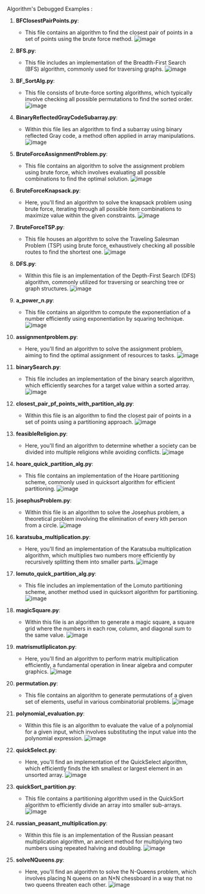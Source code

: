 Algorithm's Debugged Examples :
1. **BFClosestPairPoints.py**:
   - This file contains an algorithm to find the closest pair of points in a set of points using the brute force method.
![image](https://github.com/mertmetin1/Design-and-Analysis-of-Algorithms/assets/98667673/0d9e0e9d-d80e-4b18-967d-21574bb4119f)

2. **BFS.py**:
   - This file includes an implementation of the Breadth-First Search (BFS) algorithm, commonly used for traversing graphs.
![image](https://github.com/mertmetin1/Design-and-Analysis-of-Algorithms/assets/98667673/d40491db-105f-4f47-889f-9d7ff56ef852)

3. **BF_SortAlg.py**:
   - This file consists of brute-force sorting algorithms, which typically involve checking all possible permutations to find the sorted order.
![image](https://github.com/mertmetin1/Design-and-Analysis-of-Algorithms/assets/98667673/d3eb287d-f9f8-4259-9f93-0ae8bec0f388)

4. **BinaryReflectedGrayCodeSubarray.py**:
   - Within this file lies an algorithm to find a subarray using binary reflected Gray code, a method often applied in array manipulations.
![image](https://github.com/mertmetin1/Design-and-Analysis-of-Algorithms/assets/98667673/1c17a8f8-d11c-4d27-9238-f8e1c783acbe)

5. **BruteForceAssignmentProblem.py**:
   - This file contains an algorithm to solve the assignment problem using brute force, which involves evaluating all possible combinations to find the optimal solution.
![image](https://github.com/mertmetin1/Design-and-Analysis-of-Algorithms/assets/98667673/35c3884d-8244-4964-a3a8-b6e5223265fb)

6. **BruteForceKnapsack.py**:
   - Here, you'll find an algorithm to solve the knapsack problem using brute force, iterating through all possible item combinations to maximize value within the given constraints.
![image](https://github.com/mertmetin1/Design-and-Analysis-of-Algorithms/assets/98667673/03f7e52b-d8b3-40bd-b4de-fb3544923700)

7. **BruteForceTSP.py**:
   - This file houses an algorithm to solve the Traveling Salesman Problem (TSP) using brute force, exhaustively checking all possible routes to find the shortest one.
![image](https://github.com/mertmetin1/Design-and-Analysis-of-Algorithms/assets/98667673/c20a94ec-d3e5-4db6-9e43-1a7f5ca3f065)

8. **DFS.py**:
   - Within this file is an implementation of the Depth-First Search (DFS) algorithm, commonly utilized for traversing or searching tree or graph structures.
![image](https://github.com/mertmetin1/Design-and-Analysis-of-Algorithms/assets/98667673/531dd34d-e437-460f-9adb-27eb87b855d9)

9. **a_power_n.py**:
   - This file contains an algorithm to compute the exponentiation of a number efficiently using exponentiation by squaring technique.
![image](https://github.com/mertmetin1/Design-and-Analysis-of-Algorithms/assets/98667673/3e30cbbf-e15d-475f-a6bd-915bfa9c1ac8)

10. **assignmentproblem.py**:
    - Here, you'll find an algorithm to solve the assignment problem, aiming to find the optimal assignment of resources to tasks.
![image](https://github.com/mertmetin1/Design-and-Analysis-of-Algorithms/assets/98667673/0f708390-9fd3-47e1-ba8c-8998e8cc7b0e)

11. **binarySearch.py**:
    - This file includes an implementation of the binary search algorithm, which efficiently searches for a target value within a sorted array.
![image](https://github.com/mertmetin1/Design-and-Analysis-of-Algorithms/assets/98667673/a75e488b-4fc4-4673-9a7e-5414588f73ae)

12. **closest_pair_pf_points_with_partition_alg.py**:
    - Within this file is an algorithm to find the closest pair of points in a set of points using a partitioning approach.
![image](https://github.com/mertmetin1/Design-and-Analysis-of-Algorithms/assets/98667673/9538ab7b-7511-4561-a580-713fee2cd72a)

13. **feasibleReligion.py**:
    - Here, you'll find an algorithm to determine whether a society can be divided into multiple religions while avoiding conflicts.
![image](https://github.com/mertmetin1/Design-and-Analysis-of-Algorithms/assets/98667673/92a67421-98f3-410c-a887-e0789dd2fee0)

14. **hoare_quick_partition_alg.py**:
    - This file contains an implementation of the Hoare partitioning scheme, commonly used in quicksort algorithm for efficient partitioning.
![image](https://github.com/mertmetin1/Design-and-Analysis-of-Algorithms/assets/98667673/599a3816-1732-4c72-a964-d3e9539b6e07)

15. **josephusProblem.py**:
    - Within this file is an algorithm to solve the Josephus problem, a theoretical problem involving the elimination of every kth person from a circle.
![image](https://github.com/mertmetin1/Design-and-Analysis-of-Algorithms/assets/98667673/1cd23068-80e9-403b-b701-0ffb24ace257)

16. **karatsuba_multiplication.py**:
    - Here, you'll find an implementation of the Karatsuba multiplication algorithm, which multiplies two numbers more efficiently by recursively splitting them into smaller parts.
![image](https://github.com/mertmetin1/Design-and-Analysis-of-Algorithms/assets/98667673/f7501a94-9347-4b15-bafb-e94de5e538c2)

17. **lomuto_quick_partition_alg.py**:
    - This file includes an implementation of the Lomuto partitioning scheme, another method used in quicksort algorithm for partitioning.
![image](https://github.com/mertmetin1/Design-and-Analysis-of-Algorithms/assets/98667673/e4835966-253d-4f22-a963-4cbfeac34973)

18. **magicSquare.py**:
    - Within this file is an algorithm to generate a magic square, a square grid where the numbers in each row, column, and diagonal sum to the same value.
![image](https://github.com/mertmetin1/Design-and-Analysis-of-Algorithms/assets/98667673/53dd5197-6043-4466-a627-b1fe5f24b5f7)

19. **matrismutliplicaton.py**:
    - Here, you'll find an algorithm to perform matrix multiplication efficiently, a fundamental operation in linear algebra and computer graphics.
![image](https://github.com/mertmetin1/Design-and-Analysis-of-Algorithms/assets/98667673/07d0d4bf-a916-4d76-9441-5c2180dd0320)

20. **permutation.py**:
    - This file contains an algorithm to generate permutations of a given set of elements, useful in various combinatorial problems.
![image](https://github.com/mertmetin1/Design-and-Analysis-of-Algorithms/assets/98667673/9dade613-e578-4e9b-ae68-b28668f34f7c)

21. **polynomial_evaluation.py**:
    - Within this file is an algorithm to evaluate the value of a polynomial for a given input, which involves substituting the input value into the polynomial expression.
![image](https://github.com/mertmetin1/Design-and-Analysis-of-Algorithms/assets/98667673/43e79ede-c12d-4aa7-a96e-1b110e56489a)

22. **quickSelect.py**:
    - Here, you'll find an implementation of the QuickSelect algorithm, which efficiently finds the kth smallest or largest element in an unsorted array.
![image](https://github.com/mertmetin1/Design-and-Analysis-of-Algorithms/assets/98667673/34d47e2b-8845-4de9-a4aa-66f38cf4f74e)

23. **quickSort_partition.py**:
    - This file contains a partitioning algorithm used in the QuickSort algorithm to efficiently divide an array into smaller sub-arrays.
![image](https://github.com/mertmetin1/Design-and-Analysis-of-Algorithms/assets/98667673/65f16763-16d8-44c8-aed7-ddd996541400)

24. **russian_peasant_multiplication.py**:
    - Within this file is an implementation of the Russian peasant multiplication algorithm, an ancient method for multiplying two numbers using repeated halving and doubling.
![image](https://github.com/mertmetin1/Design-and-Analysis-of-Algorithms/assets/98667673/c48a072b-821c-4c43-8fe0-39c0a614e126)

25. **solveNQueens.py**:
    - Here, you'll find an algorithm to solve the N-Queens problem, which involves placing N queens on an N×N chessboard in a way that no two queens threaten each other.
![image](https://github.com/mertmetin1/Design-and-Analysis-of-Algorithms/assets/98667673/e98ac97a-da22-4354-84ed-5358f7716e08)


